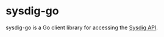 # sysdig-go

sysdig-go is a Go client library for accessing the [Sysdig API](https://docs.sysdig.com/en/docs/developer-tools/sysdig-rest-api-conventions/#sysdig-rest-api-conventions).
